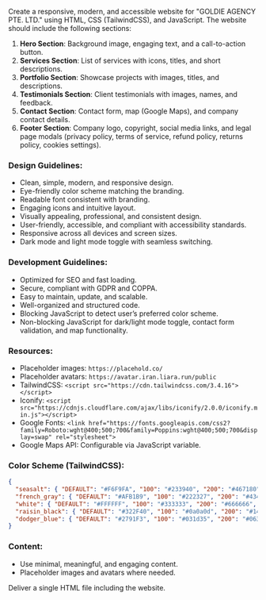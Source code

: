 Create a responsive, modern, and accessible website for "GOLDIE AGENCY PTE. LTD." using HTML, CSS (TailwindCSS), and JavaScript. The website should include the following sections:

1. **Hero Section**: Background image, engaging text, and a call-to-action button.
2. **Services Section**: List of services with icons, titles, and short descriptions.
3. **Portfolio Section**: Showcase projects with images, titles, and descriptions.
4. **Testimonials Section**: Client testimonials with images, names, and feedback.
5. **Contact Section**: Contact form, map (Google Maps), and company contact details.
6. **Footer Section**: Company logo, copyright, social media links, and legal page modals (privacy policy, terms of service, refund policy, returns policy, cookies settings).

### Design Guidelines:
- Clean, simple, modern, and responsive design.
- Eye-friendly color scheme matching the branding.
- Readable font consistent with branding.
- Engaging icons and intuitive layout.
- Visually appealing, professional, and consistent design.
- User-friendly, accessible, and compliant with accessibility standards.
- Responsive across all devices and screen sizes.
- Dark mode and light mode toggle with seamless switching.

### Development Guidelines:
- Optimized for SEO and fast loading.
- Secure, compliant with GDPR and COPPA.
- Easy to maintain, update, and scalable.
- Well-organized and structured code.
- Blocking JavaScript to detect user’s preferred color scheme.
- Non-blocking JavaScript for dark/light mode toggle, contact form validation, and map functionality.

### Resources:
- Placeholder images: `https://placehold.co/`
- Placeholder avatars: `https://avatar.iran.liara.run/public`
- TailwindCSS: `<script src="https://cdn.tailwindcss.com/3.4.16"></script>`
- Iconify: `<script src="https://cdnjs.cloudflare.com/ajax/libs/iconify/2.0.0/iconify.min.js"></script>`
- Google Fonts: `<link href="https://fonts.googleapis.com/css2?family=Roboto:wght@400;500;700&family=Poppins:wght@400;500;700&display=swap" rel="stylesheet">`
- Google Maps API: Configurable via JavaScript variable.

### Color Scheme (TailwindCSS):
```json
{
  "seasalt": { "DEFAULT": "#F6F9FA", "100": "#233940", "200": "#467180", "300": "#75a4b3", "400": "#b5ced6", "500": "#f6f9fa", "600": "#f7fafb", "700": "#f9fbfc", "800": "#fbfcfd", "900": "#fdfefe" },
  "french_gray": { "DEFAULT": "#AFB1B9", "100": "#222327", "200": "#43454d", "300": "#656874", "400": "#898c99", "500": "#afb1b9", "600": "#c0c1c8", "700": "#d0d1d6", "800": "#dfe0e3", "900": "#eff0f1" },
  "white": { "DEFAULT": "#FFFFFF", "100": "#333333", "200": "#666666", "300": "#999999", "400": "#cccccc", "500": "#ffffff", "600": "#ffffff", "700": "#ffffff", "800": "#ffffff", "900": "#ffffff" },
  "raisin_black": { "DEFAULT": "#322F40", "100": "#0a0a0d", "200": "#14131a", "300": "#1e1d27", "400": "#292634", "500": "#322f40", "600": "#57516e", "700": "#7c769a", "800": "#a8a4bb", "900": "#d3d1dd" },
  "dodger_blue": { "DEFAULT": "#2791F3", "100": "#031d35", "200": "#063a6a", "300": "#09579f", "400": "#0c74d4", "500": "#2791f3", "600": "#51a6f5", "700": "#7dbcf7", "800": "#a8d2fa", "900": "#d4e9fc" }
}
```

### Content:
- Use minimal, meaningful, and engaging content.
- Placeholder images and avatars where needed.

Deliver a single HTML file including the website.